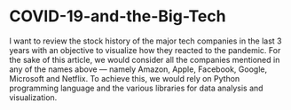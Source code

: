 # COVID-19-and-the-Big-Tech

I want to review the stock history of the major tech companies in the last 3 years with an objective to visualize how they reacted to the pandemic. 
For the sake of this article, we would consider all the companies mentioned in any of the names above — namely Amazon, Apple, Facebook, Google, Microsoft and Netflix.
To achieve this, we would rely on Python programming language and the various libraries for data analysis and visualization.
